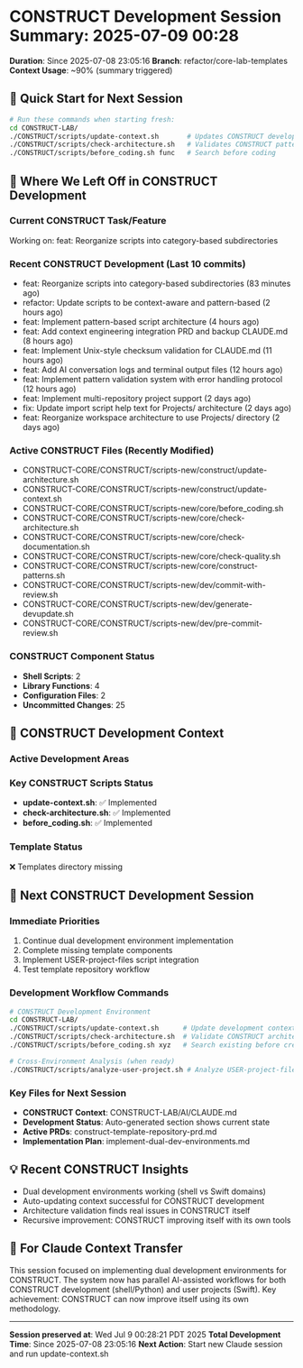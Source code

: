 # CONSTRUCT Development Session Summary: 2025-07-09 00:28
**Duration**: Since 2025-07-08 23:05:16
**Branch**: refactor/core-lab-templates
**Context Usage**: ~90% (summary triggered)

## 🎯 Quick Start for Next Session
```bash
# Run these commands when starting fresh:
cd CONSTRUCT-LAB/
./CONSTRUCT/scripts/update-context.sh       # Updates CONSTRUCT development context
./CONSTRUCT/scripts/check-architecture.sh   # Validates CONSTRUCT patterns
./CONSTRUCT/scripts/before_coding.sh func   # Search before coding
```

## 📍 Where We Left Off in CONSTRUCT Development

### Current CONSTRUCT Task/Feature
Working on: feat: Reorganize scripts into category-based subdirectories

### Recent CONSTRUCT Development (Last 10 commits)
- feat: Reorganize scripts into category-based subdirectories (83 minutes ago)
- refactor: Update scripts to be context-aware and pattern-based (2 hours ago)
- feat: Implement pattern-based script architecture (4 hours ago)
- feat: Add context engineering integration PRD and backup CLAUDE.md (8 hours ago)
- feat: Implement Unix-style checksum validation for CLAUDE.md (11 hours ago)
- feat: Add AI conversation logs and terminal output files (12 hours ago)
- feat: Implement pattern validation system with error handling protocol (12 hours ago)
- feat: Implement multi-repository project support (2 days ago)
- fix: Update import script help text for Projects/ architecture (2 days ago)
- feat: Reorganize workspace architecture to use Projects/ directory (2 days ago)

### Active CONSTRUCT Files (Recently Modified)
- CONSTRUCT-CORE/CONSTRUCT/scripts-new/construct/update-architecture.sh
- CONSTRUCT-CORE/CONSTRUCT/scripts-new/construct/update-context.sh
- CONSTRUCT-CORE/CONSTRUCT/scripts-new/core/before_coding.sh
- CONSTRUCT-CORE/CONSTRUCT/scripts-new/core/check-architecture.sh
- CONSTRUCT-CORE/CONSTRUCT/scripts-new/core/check-documentation.sh
- CONSTRUCT-CORE/CONSTRUCT/scripts-new/core/check-quality.sh
- CONSTRUCT-CORE/CONSTRUCT/scripts-new/core/construct-patterns.sh
- CONSTRUCT-CORE/CONSTRUCT/scripts-new/dev/commit-with-review.sh
- CONSTRUCT-CORE/CONSTRUCT/scripts-new/dev/generate-devupdate.sh
- CONSTRUCT-CORE/CONSTRUCT/scripts-new/dev/pre-commit-review.sh

### CONSTRUCT Component Status
- **Shell Scripts**:        2
- **Library Functions**:        4
- **Configuration Files**:        2
- **Uncommitted Changes**:       25

## 🔧 CONSTRUCT Development Context

### Active Development Areas


### Key CONSTRUCT Scripts Status
- **update-context.sh**: ✅ Implemented
- **check-architecture.sh**: ✅ Implemented
- **before_coding.sh**: ✅ Implemented

### Template Status
❌ Templates directory missing

## 🚀 Next CONSTRUCT Development Session

### Immediate Priorities
1. Continue dual development environment implementation
2. Complete missing template components
3. Implement USER-project-files script integration
4. Test template repository workflow

### Development Workflow Commands
```bash
# CONSTRUCT Development Environment
cd CONSTRUCT-LAB/
./CONSTRUCT/scripts/update-context.sh      # Update development context
./CONSTRUCT/scripts/check-architecture.sh  # Validate CONSTRUCT architecture
./CONSTRUCT/scripts/before_coding.sh xyz   # Search existing before creating

# Cross-Environment Analysis (when ready)
./CONSTRUCT/scripts/analyze-user-project.sh # Analyze USER-project-files patterns
```

### Key Files for Next Session
- **CONSTRUCT Context**: CONSTRUCT-LAB/AI/CLAUDE.md
- **Development Status**: Auto-generated section shows current state
- **Active PRDs**: construct-template-repository-prd.md
- **Implementation Plan**: implement-dual-dev-environments.md

## 💡 Recent CONSTRUCT Insights
- Dual development environments working (shell vs Swift domains)
- Auto-updating context successful for CONSTRUCT development
- Architecture validation finds real issues in CONSTRUCT itself
- Recursive improvement: CONSTRUCT improving itself with its own tools

## 🤖 For Claude Context Transfer
This session focused on implementing dual development environments for CONSTRUCT. The system now has parallel AI-assisted workflows for both CONSTRUCT development (shell/Python) and user projects (Swift). Key achievement: CONSTRUCT can now improve itself using its own methodology.

---
**Session preserved at**: Wed Jul  9 00:28:21 PDT 2025
**Total Development Time**: Since 2025-07-08 23:05:16
**Next Action**: Start new Claude session and run update-context.sh
